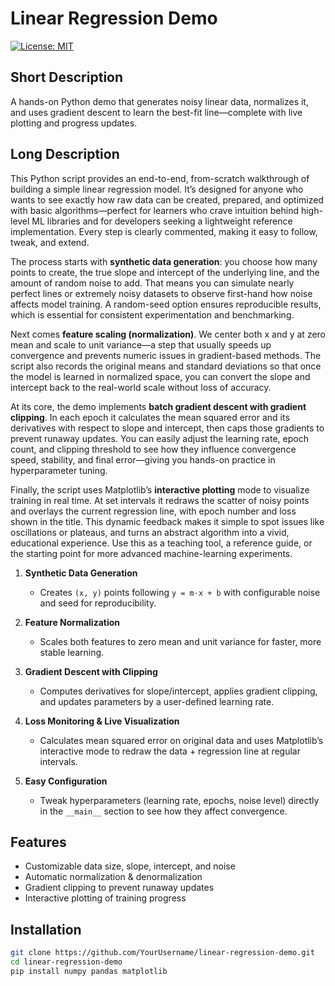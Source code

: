 # Linear Regression Demo

[![License: MIT](https://img.shields.io/badge/License-MIT-yellow.svg)](LICENSE)

## Short Description
A hands-on Python demo that generates noisy linear data, normalizes it, and uses gradient descent to learn the best-fit line—complete with live plotting and progress updates.

## Long Description

This Python script provides an end-to-end, from-scratch walkthrough of building a simple linear regression model. It’s designed for anyone who wants to see exactly how raw data can be created, prepared, and optimized with basic algorithms—perfect for learners who crave intuition behind high-level ML libraries and for developers seeking a lightweight reference implementation. Every step is clearly commented, making it easy to follow, tweak, and extend.

The process starts with **synthetic data generation**: you choose how many points to create, the true slope and intercept of the underlying line, and the amount of random noise to add. That means you can simulate nearly perfect lines or extremely noisy datasets to observe first-hand how noise affects model training. A random-seed option ensures reproducible results, which is essential for consistent experimentation and benchmarking.

Next comes **feature scaling (normalization)**. We center both x and y at zero mean and scale to unit variance—a step that usually speeds up convergence and prevents numeric issues in gradient-based methods. The script also records the original means and standard deviations so that once the model is learned in normalized space, you can convert the slope and intercept back to the real-world scale without loss of accuracy.

At its core, the demo implements **batch gradient descent with gradient clipping**. In each epoch it calculates the mean squared error and its derivatives with respect to slope and intercept, then caps those gradients to prevent runaway updates. You can easily adjust the learning rate, epoch count, and clipping threshold to see how they influence convergence speed, stability, and final error—giving you hands-on practice in hyperparameter tuning.

Finally, the script uses Matplotlib’s **interactive plotting** mode to visualize training in real time. At set intervals it redraws the scatter of noisy points and overlays the current regression line, with epoch number and loss shown in the title. This dynamic feedback makes it simple to spot issues like oscillations or plateaus, and turns an abstract algorithm into a vivid, educational experience. Use this as a teaching tool, a reference guide, or the starting point for more advanced machine-learning experiments.

1. **Synthetic Data Generation**  
   - Creates `(x, y)` points following `y = m·x + b` with configurable noise and seed for reproducibility.

2. **Feature Normalization**  
   - Scales both features to zero mean and unit variance for faster, more stable learning.

3. **Gradient Descent with Clipping**  
   - Computes derivatives for slope/intercept, applies gradient clipping, and updates parameters by a user-defined learning rate.

4. **Loss Monitoring & Live Visualization**  
   - Calculates mean squared error on original data and uses Matplotlib’s interactive mode to redraw the data + regression line at regular intervals.

5. **Easy Configuration**  
   - Tweak hyperparameters (learning rate, epochs, noise level) directly in the `__main__` section to see how they affect convergence.

## Features
- Customizable data size, slope, intercept, and noise  
- Automatic normalization & denormalization  
- Gradient clipping to prevent runaway updates  
- Interactive plotting of training progress  

## Installation
```bash
git clone https://github.com/YourUsername/linear-regression-demo.git
cd linear-regression-demo
pip install numpy pandas matplotlib

